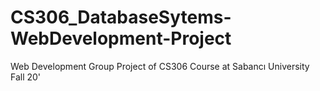 # CS306_DatabaseSytems-WebDevelopment-Project
Web Development Group Project of CS306 Course at Sabancı University Fall 20'
